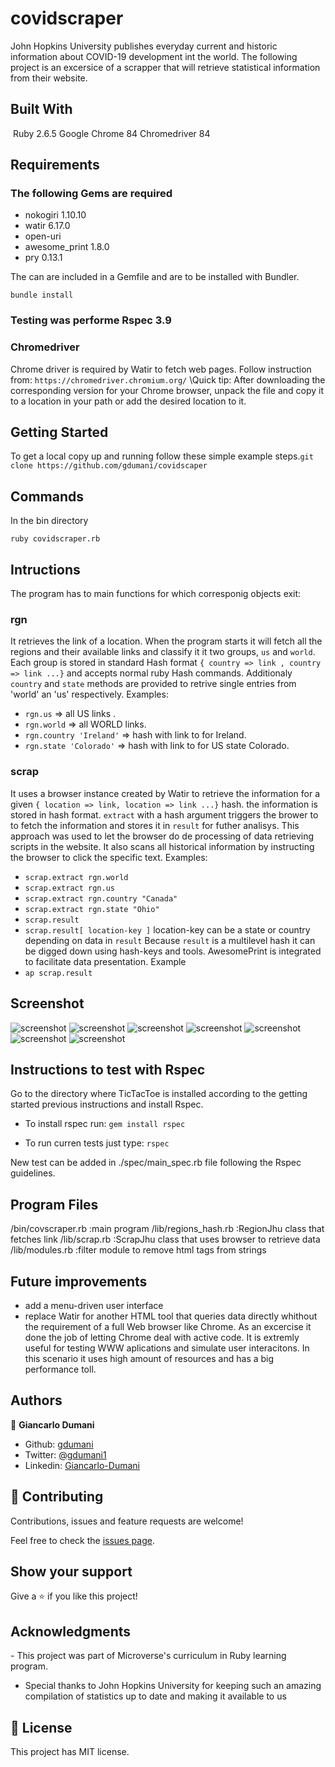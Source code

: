 # covidscraper

John Hopkins University publishes everyday current and historic information about COVID-19 development int the world.
The following project is an excersice of a scrapper that will retrieve statistical information from their website.

## Built With
​
Ruby 2.6.5
Google Chrome 84 
Chromedriver 84

## Requirements

### The following Gems are required
- nokogiri 1.10.10
- watir 6.17.0
- open-uri
- awesome_print 1.8.0
- pry 0.13.1

The can are included in a Gemfile and are to be installed with Bundler.

`bundle install` 

### Testing was performe Rspec 3.9

### Chromedriver 
Chrome driver is required by Watir to fetch web pages.
Follow instruction from: `https://chromedriver.chromium.org/`
\Quick tip: 
After downloading the corresponding version for your Chrome browser, unpack the file and copy it to a location in your path or add the desired location to it.

## Getting Started

​To get a local copy up and running follow these simple example steps.​ 
`git clone https://github.com/gdumani/covidscaper`

## Commands
In the bin directory 

`ruby covidscraper.rb`

## Intructions

The program has to main functions for which corresponig objects exit:
 ### rgn 
 It retrieves the link of a location. When the program starts it will fetch all the regions and their available links and classify it it two groups, `us` and `world`. Each group is stored in standard Hash format `{ country => link , country => link ...}` and accepts normal ruby Hash commands. Additionaly `country` and `state` methods are provided to retrive single entries from 'world' an 'us' respectively. Examples:
  - `rgn.us` => all US links .
  - `rgn.world` => all WORLD links.
  - `rgn.country 'Ireland'` => hash with link to for Ireland.
  - `rgn.state 'Colorado'` => hash with link to for US state Colorado.
  
### scrap
It uses a browser instance created by Watir to retrieve the information for a given `{ location => link, location => link ...}` hash. the information is stored in hash format. `extract` with a hash argument triggers the brower to to fetch the information and stores it in `result` for futher analisys. This approach was used to let the browser do de processing of data retrieving scripts in the website. It also scans all historical information by instructing the browser to click the specific text. Examples:
  - `scrap.extract rgn.world`
  - `scrap.extract rgn.us`
  - `scrap.extract rgn.country "Canada"`
  - `scrap.extract rgn.state "Ohio"`
  - `scrap.result`
  - `scrap.result[ location-key ]` location-key can be a state or country depending on data in `result`
  Because `result` is a multilevel hash it can be digged down using hash-keys and tools.
  AwesomePrint is integrated to facilitate data presentation. Example
   - `ap scrap.result`

## Screenshot

![screenshot](/images/covscraper-intro.png)
![screenshot](/images/us-links.png)
![screenshot](/images/region-data.png)
![screenshot](/images/us-state.png)
![screenshot](/images/state-web.png)
![screenshot](/images/world-country.png)
![screenshot](/images/country-web.png)

## Instructions to test with Rspec

Go to the directory where TicTacToe is installed according to the getting started previous instructions and install Rspec. 

- To install rspec run: `gem install rspec`

- To run curren tests just type: `rspec` 

New test can be added in ./spec/main_spec.rb file following the Rspec guidelines.

## Program Files

  /bin/covscraper.rb   :main program
  /lib/regions_hash.rb :RegionJhu class that fetches link
  /lib/scrap.rb        :ScrapJhu class that uses browser to retrieve data
  /lib/modules.rb      :filter module to remove html tags from strings

## Future improvements

- add a menu-driven user interface
- replace Watir for another HTML tool that queries data directly whithout the requirement of a full Web browser like Chrome. As an excercise it done the job of letting Chrome deal with active code. It is extremly useful for testing WWW aplications and simulate user interacitons. In this scenario it uses high amount of resources and has a big performance toll.

## Authors

👤 **Giancarlo Dumani**

- Github: [gdumani](https://github.com/gdumani)
- Twitter: [@gdumani1](https://twitter.com/gdumani1)
- Linkedin: [Giancarlo-Dumani](https://www.linkedin.com/in/giancarlo-dumani-a7364a1a1/?originalSubdomain=cr)

## 🤝 Contributing

Contributions, issues and feature requests are welcome!

Feel free to check the [issues page](issues/).

## Show your support

Give a ⭐️ if you like this project!

## Acknowledgments

​- This project was part of Microverse's curriculum in Ruby learning program.
- Special thanks to John Hopkins University for keeping such an amazing compilation of statistics up to date and making it available to us

## 📝 License

​This project has MIT license.
